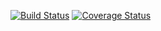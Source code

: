 [![Build Status](https://travis-ci.org/IronPeak/TicTacToe.svg?branch=master)](https://travis-ci.org/IronPeak/TicTacToe) [![Coverage Status](https://coveralls.io/repos/IronPeak/TicTacToe/badge.svg?branch=master&service=github)](https://coveralls.io/github/IronPeak/TicTacToe?branch=master)
